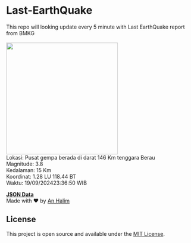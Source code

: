 # Last-EarthQuake
This repo will looking update every 5 minute with Last EarthQuake report from BMKG
<br>
<br>
<img src="https://static.bmkg.go.id/20240919233650.mmi.jpg" width="300"/>
<br>
Lokasi: Pusat gempa berada di darat 146 Km tenggara Berau <br>
Magnitude: 3.8 <br>
Kedalaman: 15 Km <br>
Koordinat: 1.28 LU 118.44 BT <br>
Waktu: 19/09/202423:36:50 WIB <br>

<a href="./data/data.json">**JSON Data**</a>
<br>
Made with ❤️ by <a href="https://github.com/an-halim">An Halim</a>
## License

This project is open source and available under the [MIT License](LICENSE).
